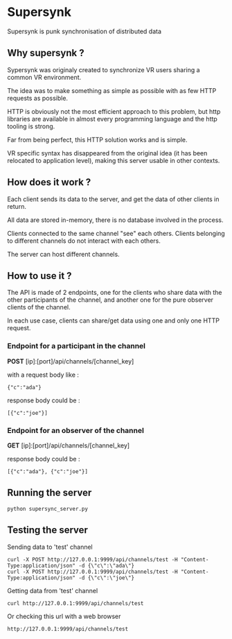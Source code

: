 # Supersynk

Supersynk is punk synchronisation of distributed data

## Why supersynk ?

Sypersynk was originaly created to synchronize VR users sharing a common VR environment.

The idea was to make something as simple as possible with as few HTTP requests as possible.

HTTP is obviously not the most efficient approach to this problem, but http libraries 
are available in almost every programming language and the http tooling is strong.

Far from being perfect, this HTTP solution works and is simple. 

VR specific syntax has disappeared from the original idea (it has been relocated 
to application level), making this server usable in other contexts.

## How does it work ?

Each client sends its data to the server, and get the data of other clients in return.

All data are stored in-memory, there is no database involved in the process.

Clients connected to the same channel "see" each others. Clients belonging to
different channels do not interact with each others.

The server can host different channels.

## How to use it ?

The API is made of 2 endpoints, one for the clients who share data with the other 
participants of the channel, and another one for the pure observer clients of the channel.

In each use case, clients can share/get data using one and only one HTTP request.

### Endpoint for a participant in the channel

**POST** [ip]:[port]/api/channels/[channel_key]

with a request body like :
```
{"c":"ada"}
```
response body could be :
```
[{"c":"joe"}]
```

### Endpoint for an observer of the channel

**GET** [ip]:[port]/api/channels/[channel_key]

response body could be :
```
[{"c":"ada"}, {"c":"joe"}]
```

## Running the server

```
python supersync_server.py
```

## Testing the server

Sending data to 'test' channel
```
curl -X POST http://127.0.0.1:9999/api/channels/test -H "Content-Type:application/json" -d {\"c\":\"ada\"}
curl -X POST http://127.0.0.1:9999/api/channels/test -H "Content-Type:application/json" -d {\"c\":\"joe\"}
```

Getting data from 'test' channel
```
curl http://127.0.0.1:9999/api/channels/test
```

Or checking this url with a web browser
```
http://127.0.0.1:9999/api/channels/test
```